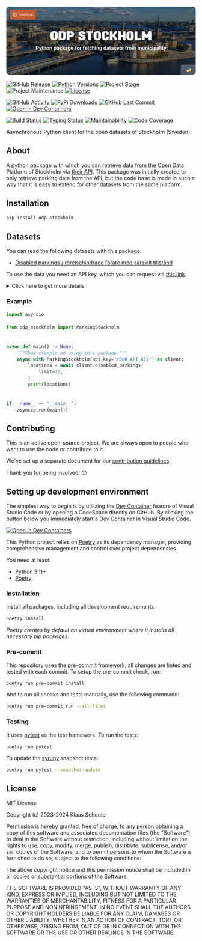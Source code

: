 <!-- Banner -->
![alt Banner of the ODP Stockholm package](https://raw.githubusercontent.com/klaasnicolaas/python-odp-stockholm/main/assets/header_odp_stockholm-min.png)

<!-- PROJECT SHIELDS -->
[![GitHub Release][releases-shield]][releases]
[![Python Versions][python-versions-shield]][pypi]
![Project Stage][project-stage-shield]
![Project Maintenance][maintenance-shield]
[![License][license-shield]](LICENSE)

[![GitHub Activity][commits-shield]][commits-url]
[![PyPi Downloads][downloads-shield]][downloads-url]
[![GitHub Last Commit][last-commit-shield]][commits-url]
[![Open in Dev Containers][devcontainer-shield]][devcontainer]

[![Build Status][build-shield]][build-url]
[![Typing Status][typing-shield]][typing-url]
[![Maintainability][maintainability-shield]][maintainability-url]
[![Code Coverage][codecov-shield]][codecov-url]


Asynchronous Python client for the open datasets of Stockholm (Sweden).

## About

A python package with which you can retrieve data from the Open Data Platform of Stockholm via [their API][api]. This package was initially created to only retrieve parking data from the API, but the code base is made in such a way that it is easy to extend for other datasets from the same platform.

## Installation

```bash
pip install odp-stockholm
```

## Datasets

You can read the following datasets with this package:

- [Disabled parkings / rörelsehindrade förare med särskilt tillstånd][parking_api]

To use the data you need an API key, which you can request via [this link][request_api_key].

<details>
    <summary>Click here to get more details</summary>

### Disabled parkings (2045 locations)

You can use the following parameters in your request:

- **limit** (default: 10) - How many results you want to retrieve.

| Variable | Type | Description |
| :------- | :--- | :---------- |
| `location_id` | string | The id of the location |
| `location_type` | string | The type of the location |
| `number` | integer | How many parking spots there are on this location |
| `street` | string | The street name of the location |
| `address` | string | The address of the location |
| `district` | string | The district name where the location is |
| `parking_rate` | string | The parking rate of the location |
| `parking_rules` | string | URL to the parking regulations of Stockholm |
| `valid_from` | datetime | The date from when the parking is valid |
| `valid_to` | datetime (or None) | The date until when the parking is valid |
| `coordinates` | list[float] | The coordinates of the location |
</details>

### Example

```python
import asyncio

from odp_stockholm import ParkingStockholm


async def main() -> None:
    """Show example on using this package."""
    async with ParkingStockholm(api_key="YOUR_API_KEY") as client:
        locations = await client.disabled_parkings(
            limit=10,
        )
        print(locations)


if __name__ == "__main__":
    asyncio.run(main())
```

## Contributing

This is an active open-source project. We are always open to people who want to
use the code or contribute to it.

We've set up a separate document for our
[contribution guidelines](CONTRIBUTING.md).

Thank you for being involved! :heart_eyes:

## Setting up development environment

The simplest way to begin is by utilizing the [Dev Container][devcontainer]
feature of Visual Studio Code or by opening a CodeSpace directly on GitHub.
By clicking the button below you immediately start a Dev Container in Visual Studio Code.

[![Open in Dev Containers][devcontainer-shield]][devcontainer]

This Python project relies on [Poetry][poetry] as its dependency manager,
providing comprehensive management and control over project dependencies.

You need at least:

- Python 3.11+
- [Poetry][poetry-install]

### Installation

Install all packages, including all development requirements:

```bash
poetry install
```

_Poetry creates by default an virtual environment where it installs all
necessary pip packages_.

### Pre-commit

This repository uses the [pre-commit][pre-commit] framework, all changes
are linted and tested with each commit. To setup the pre-commit check, run:

```bash
poetry run pre-commit install
```

And to run all checks and tests manually, use the following command:

```bash
poetry run pre-commit run --all-files
```

### Testing

It uses [pytest](https://docs.pytest.org/en/stable/) as the test framework. To run the tests:

```bash
poetry run pytest
```

To update the [syrupy](https://github.com/tophat/syrupy) snapshot tests:

```bash
poetry run pytest --snapshot-update
```

## License

MIT License

Copyright (c) 2023-2024 Klaas Schoute

Permission is hereby granted, free of charge, to any person obtaining a copy
of this software and associated documentation files (the "Software"), to deal
in the Software without restriction, including without limitation the rights
to use, copy, modify, merge, publish, distribute, sublicense, and/or sell
copies of the Software, and to permit persons to whom the Software is
furnished to do so, subject to the following conditions:

The above copyright notice and this permission notice shall be included in all
copies or substantial portions of the Software.

THE SOFTWARE IS PROVIDED "AS IS", WITHOUT WARRANTY OF ANY KIND, EXPRESS OR
IMPLIED, INCLUDING BUT NOT LIMITED TO THE WARRANTIES OF MERCHANTABILITY,
FITNESS FOR A PARTICULAR PURPOSE AND NONINFRINGEMENT. IN NO EVENT SHALL THE
AUTHORS OR COPYRIGHT HOLDERS BE LIABLE FOR ANY CLAIM, DAMAGES OR OTHER
LIABILITY, WHETHER IN AN ACTION OF CONTRACT, TORT OR OTHERWISE, ARISING FROM,
OUT OF OR IN CONNECTION WITH THE SOFTWARE OR THE USE OR OTHER DEALINGS IN THE
SOFTWARE.

<!-- LINKS FROM PLATFORM -->
[api]: https://dataportalen.stockholm.se
[parking_api]: https://openstreetgs.stockholm.se/Home/Parking
[request_api_key]: https://openstreetgs.stockholm.se/Home/Key

<!-- MARKDOWN LINKS & IMAGES -->
[build-shield]: https://github.com/klaasnicolaas/python-odp-stockholm/actions/workflows/tests.yaml/badge.svg
[build-url]: https://github.com/klaasnicolaas/python-odp-stockholm/actions/workflows/tests.yaml
[codecov-shield]: https://codecov.io/gh/klaasnicolaas/python-odp-stockholm/branch/main/graph/badge.svg?token=ZMROLN54BK
[codecov-url]: https://codecov.io/gh/klaasnicolaas/python-odp-stockholm
[commits-shield]: https://img.shields.io/github/commit-activity/y/klaasnicolaas/python-odp-stockholm.svg
[commits-url]: https://github.com/klaasnicolaas/python-odp-stockholm/commits/main
[devcontainer-shield]: https://img.shields.io/static/v1?label=Dev%20Containers&message=Open&color=blue&logo=visualstudiocode
[devcontainer]: https://vscode.dev/redirect?url=vscode://ms-vscode-remote.remote-containers/cloneInVolume?url=https://github.com/klaasnicolaas/python-odp-stockholm
[downloads-shield]: https://img.shields.io/pypi/dm/odp-stockholm
[downloads-url]: https://pypistats.org/packages/odp-stockholm
[last-commit-shield]: https://img.shields.io/github/last-commit/klaasnicolaas/python-odp-stockholm.svg
[license-shield]: https://img.shields.io/github/license/klaasnicolaas/python-odp-stockholm.svg
[maintainability-shield]: https://api.codeclimate.com/v1/badges/181c219e4ac665fda7cd/maintainability
[maintainability-url]: https://codeclimate.com/github/klaasnicolaas/python-odp-stockholm/maintainability
[maintenance-shield]: https://img.shields.io/maintenance/yes/2024.svg
[project-stage-shield]: https://img.shields.io/badge/project%20stage-production%20ready-brightgreen.svg
[pypi]: https://pypi.org/project/odp-stockholm/
[python-versions-shield]: https://img.shields.io/pypi/pyversions/odp-stockholm
[releases-shield]: https://img.shields.io/github/release/klaasnicolaas/python-odp-stockholm.svg
[releases]: https://github.com/klaasnicolaas/python-odp-stockholm/releases
[typing-shield]: https://github.com/klaasnicolaas/python-odp-stockholm/actions/workflows/typing.yaml/badge.svg
[typing-url]: https://github.com/klaasnicolaas/python-odp-stockholm/actions/workflows/typing.yaml

[poetry-install]: https://python-poetry.org/docs/#installation
[poetry]: https://python-poetry.org
[pre-commit]: https://pre-commit.com
